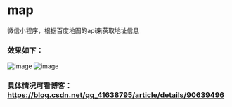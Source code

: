 # map
微信小程序，根据百度地图的api来获取地址信息

### 效果如下：
 ![image](https://github.com/MaiEmily/map/blob/master/public/image/20190528145810708.png)
 ![image](https://github.com/MaiEmily/map/blob/master/public/image/20190528172120623.png)
 
### 具体情况可看博客：https://blog.csdn.net/qq_41638795/article/details/90639496
